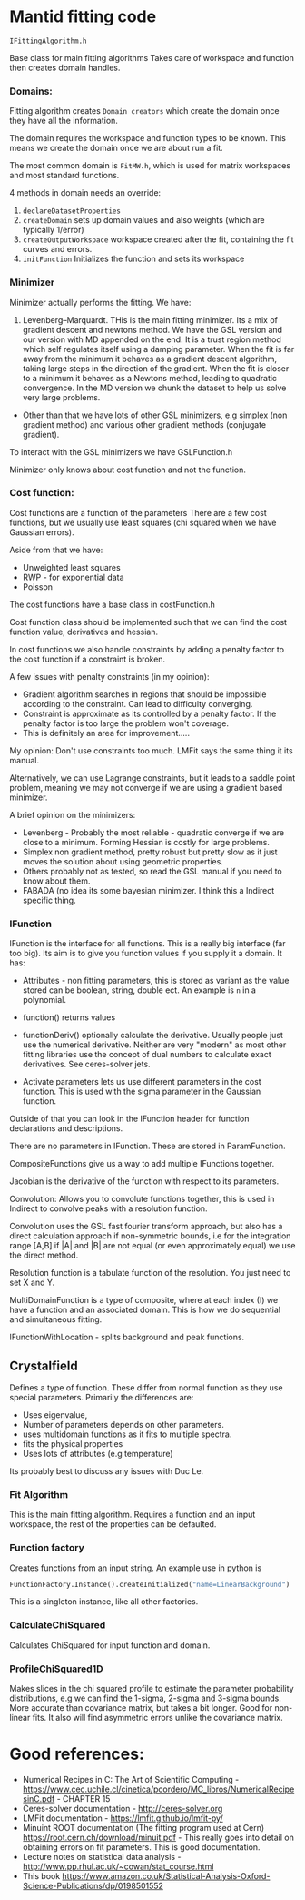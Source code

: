 # Mantid fitting code


`IFittingAlgorithm.h`

Base class for main fitting algorithms
Takes care of workspace and function then creates domain handles.

### Domains:
Fitting algorithm creates `Domain creators` which create the domain once they have all the information.

The domain requires the workspace and function types to be known. This means we create the domain once we are about run a fit.

The most common domain is `FitMW.h`, which is used for matrix workspaces and most standard functions.

4 methods in domain needs an override:

1) `declareDatasetProperties` 
2) `createDomain` sets up domain values and also weights (which are typically 1/error)
3) `createOutputWorkspace` workspace created after the fit, containing the fit curves and errors.
4) `initFunction` Initializes the function and sets its workspace


### Minimizer 
Minimizer actually performs the fitting. We have:

1) Levenberg–Marquardt. THis is the main fitting minimizer. Its a mix of gradient descent and newtons method. We have the GSL version and our version with MD appended on the end. It is a trust region method which self regulates itself using a damping parameter. When the fit is far away from the minimum it behaves as a gradient descent algorithm, taking large steps in the direction of the gradient. When the fit is closer to a minimum it behaves as a Newtons method, leading to quadratic convergence. In the MD version we chunk the dataset to help us solve very large problems. 

- Other than that we have lots of other GSL minimizers, e.g simplex (non gradient method) and various other gradient methods (conjugate gradient).

To interact with the GSL minimizers we have GSLFunction.h


Minimizer only knows about cost function and not the function.

### Cost function:
Cost functions are a function of the parameters There are a few cost functions, but we usually use 
least squares (chi squared when we have Gaussian errors).


Aside from that we have:

- Unweighted least squares
- RWP - for exponential data
- Poisson

The cost functions have a base class in costFunction.h

Cost function class should be implemented such that we can find the cost function value, derivatives and hessian.

In cost functions we also handle constraints by adding a penalty factor to the cost function if a constraint is broken.

A few issues with penalty constraints (in my opinion):

- Gradient algorithm searches in regions that should be impossible according to the constraint. Can lead to difficulty converging. 
- Constraint is approximate as its controlled by a penalty factor. If the penalty factor is too large the problem won't coverage.
- This is definitely an area for improvement.....


My opinion: Don't use constraints too much. LMFit says the same thing it its manual.

Alternatively, we can use Lagrange constraints, but it leads to a saddle point problem, meaning we may not converge if we are using a gradient based minimizer. 


A brief opinion on the minimizers:

- Levenberg - Probably the most reliable - quadratic converge if we are close to a minimum. Forming Hessian is costly for large problems.
- Simplex non gradient method, pretty robust but pretty slow as it just moves the solution about using geometric properties.
- Others probably not as tested, so read the GSL manual if you need to know about them.
- FABADA (no idea its some bayesian minimizer. I think this a Indirect specific thing. 




### IFunction

IFunction is the interface for all functions. This is a really big interface (far too big). Its aim is to give you function values if you supply it a domain. It has:

- Attributes - non fitting parameters, this is stored as variant as the value stored can be boolean, string, double ect. An example is `n` in a polynomial.
- function() returns values
- functionDeriv() optionally calculate the derivative. Usually people just use the numerical derivative. Neither are very "modern" as most other fitting libraries use the concept of dual numbers to calculate exact derivatives. See ceres-solver jets.

- Activate parameters lets us use different parameters in the cost function. This is used with the sigma parameter in the Gaussian function.

Outside of that you can look in the IFunction header for function declarations and descriptions.

There are no parameters in IFunction. These are stored in ParamFunction.

CompositeFunctions give us a way to add multiple IFunctions together.

Jacobian is the derivative of the function with respect to its parameters.

Convolution:
Allows you to convolute functions together, this is used in Indirect to convolve peaks with a resolution function.

Convolution uses the GSL fast fourier transform approach, but also has a direct calculation approach if non-symmetric bounds, i.e for the integration range [A,B] if |A| and |B| are not equal (or even approximately equal) we use the direct method.


Resolution function is a tabulate function of the resolution.
You just need to set X and Y.

MultiDomainFunction is a type of composite, where at each index (I) we have a function and an associated domain. This is how we do sequential and simultaneous fitting.

IFunctionWithLocation - splits background and peak functions.

## Crystalfield
Defines a type of function. These differ from normal function as they use special parameters. Primarily the differences are:
- Uses eigenvalue, 
- Number of parameters depends on other parameters.
- uses multidomain functions as it fits to multiple spectra.
- fits the physical properties
- Uses lots of attributes (e.g temperature)


Its probably best to discuss any issues with Duc Le.

### Fit Algorithm

This is the main fitting algorithm. Requires a function and an input workspace, the rest of the properties can be defaulted. 


### Function factory

Creates functions from an input string. An example use in python is
```python
FunctionFactory.Instance().createInitialized("name=LinearBackground")

```
This is a singleton instance, like all other factories. 


### CalculateChiSquared

Calculates ChiSquared for input function and domain.

### ProfileChiSquared1D

Makes slices in the chi squared profile to estimate the parameter probability distributions, e.g we can find the 1-sigma, 2-sigma and 3-sigma bounds. More accurate than covariance matrix, but takes a bit longer. Good for non-linear fits. It also will find asymmetric errors unlike the covariance matrix.




# Good references:


- Numerical Recipes in C: The Art of Scientific Computing - https://www.cec.uchile.cl/cinetica/pcordero/MC_libros/NumericalRecipesinC.pdf - CHAPTER 15
- Ceres-solver documentation - http://ceres-solver.org
- LMFit documentation - https://lmfit.github.io/lmfit-py/
- Minuint ROOT documentation (The fitting program used at Cern) https://root.cern.ch/download/minuit.pdf - This really goes into detail on obtaining errors on fit parameters. This is good documentation.
- Lecture notes on statistical data analysis - http://www.pp.rhul.ac.uk/~cowan/stat_course.html
- This book https://www.amazon.co.uk/Statistical-Analysis-Oxford-Science-Publications/dp/0198501552




